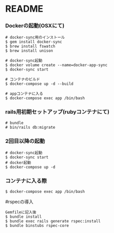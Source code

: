 # README

### Dockerの起動(OSXにて)
```
# docker-sync用のインストール
$ gem install docker-sync
$ brew install fswatch
$ brew install unison

# docker-sync起動
$ docker volume create --name=docker-app-sync
$ docker-sync start

# コンテナのビルド
$ docker-compose up -d --build

# appコンテナに入る
$ docker-compose exec app /bin/bash
```

### rails用初期セットアップ(rubyコンテナにて)
```
# bundle
# bin/rails db:migrate
```

### 2回目以降の起動
```
# docker-sync起動
$ docker-sync start
# docker起動
$ docker-compose up -d
```

### コンテナに入る際
```
$ docker-compose exec app /bin/bash
```

#rspecの導入
```
Gemfileに記入後
$ bundle install
$ bundle exec rails generate rspec:install
$ bundle binstubs rspec-core
```